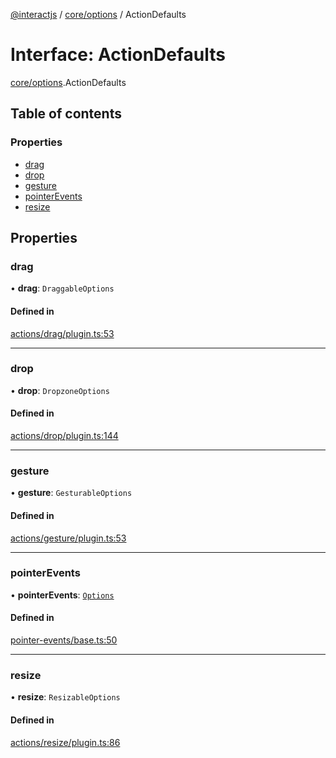 [@interactjs](../README.md) / [core/options](../modules/core_options.md) / ActionDefaults

# Interface: ActionDefaults

[core/options](../modules/core_options.md).ActionDefaults

## Table of contents

### Properties

- [drag](core_options.ActionDefaults.md#drag)
- [drop](core_options.ActionDefaults.md#drop)
- [gesture](core_options.ActionDefaults.md#gesture)
- [pointerEvents](core_options.ActionDefaults.md#pointerevents)
- [resize](core_options.ActionDefaults.md#resize)

## Properties

### drag

• **drag**: `DraggableOptions`

#### Defined in

[actions/drag/plugin.ts:53](https://github.com/taye/interact.js/blob/f56f1fa2/packages/@interactjs/actions/drag/plugin.ts#L53)

___

### drop

• **drop**: `DropzoneOptions`

#### Defined in

[actions/drop/plugin.ts:144](https://github.com/taye/interact.js/blob/f56f1fa2/packages/@interactjs/actions/drop/plugin.ts#L144)

___

### gesture

• **gesture**: `GesturableOptions`

#### Defined in

[actions/gesture/plugin.ts:53](https://github.com/taye/interact.js/blob/f56f1fa2/packages/@interactjs/actions/gesture/plugin.ts#L53)

___

### pointerEvents

• **pointerEvents**: [`Options`](../modules/core_options.md#options)

#### Defined in

[pointer-events/base.ts:50](https://github.com/taye/interact.js/blob/f56f1fa2/packages/@interactjs/pointer-events/base.ts#L50)

___

### resize

• **resize**: `ResizableOptions`

#### Defined in

[actions/resize/plugin.ts:86](https://github.com/taye/interact.js/blob/f56f1fa2/packages/@interactjs/actions/resize/plugin.ts#L86)

